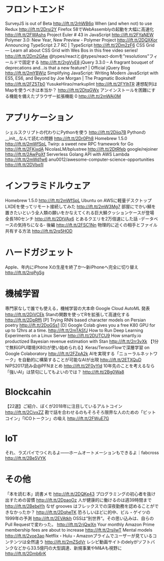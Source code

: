 # フロントエンド
SurveyJS is out of Beta http://ift.tt/2rhWB6q
When (and when not) to use Redux http://ift.tt/2Drsi2Y
Firefox 58でWebAssemblyの起動を大幅に高速化 http://ift.tt/2FWAshs
Project Euler # 43 in JavaScript http://ift.tt/2FYaNEW
Polymer 3.0: New Year, New Preview - Polymer Project http://ift.tt/2DQXKor
Announcing TypeScript 2.7 RC | TypeScript http://ift.tt/2Dm2zF6
CSS Grid — Learn all about CSS Grid with Wes Bos in this free video series! http://ift.tt/2Dm2GAw
@types/reactと@types/react-domを"resolutions"フィールドで固定する http://ift.tt/2rgVyE8
jQuery 3.3.0 – A fragrant bouquet of deprecations and...is that a new feature? | Official jQuery Blog http://ift.tt/2mYBWjz
Simplifying JavaScript: Writing Modern JavaScript with ES5, ES6, and Beyond by Joe Morgan | The Pragmatic Bookshelf http://ift.tt/2FZ5Tb0
YusukeHirao/markuplint http://ift.tt/2FYIhTR
連想配列はMapを使うべきは本当か？ http://ift.tt/2DtqGWx
アンインストールを困難にする機能を備えたブラウザー拡張機能 0 http://ift.tt/2mWAi0M

# アプリケーション
シェルスクリプトの代わりにPythonを使う http://ift.tt/2Diiq7B
Pythonの__init__なんて読むの問題 http://ift.tt/2Dr0Ph8
Homebrew 1.5.0 http://ift.tt/2mWfSpL
Twirp: a sweet new RPC framework for Go http://ift.tt/2FKixdA
NicolasLM/bplustree http://ift.tt/2DtRfeb
google/rejoiner http://ift.tt/2AwPpXf
Serverless Golang API with AWS Lambda http://ift.tt/2mWd1w6
anu0012/awesome-computer-science-opportunities http://ift.tt/2DVbq1I

# インフラミドルウェア
Homebrew 1.5.0 http://ift.tt/2mWfSpL
Ubuntu on AWSに軽量デスクトップLXDEを使ってリモート接続してみた http://ift.tt/2mW3Mg7
部屋にでかい鯖を置きたいという全人類の願いをかなえてくれる巨大鯖クッションケースが登場 全長180センチ http://ift.tt/2DtVAx6
とあるクエリを2万倍速にした話 -データベースの気持ちになる- 後編 http://ift.tt/2FSC1Nn
物理的に近くの相手とファイル共有する方法 http://ift.tt/2rq5HOD

# ハードガジェット
Apple、年内にiPhone Xの生産を終了か〜新iPhoneへ完全に切り替え http://ift.tt/2rqPgSg

# 機械学習
専門家なしで誰でも使える，機械学習の大本命 Google Cloud AutoML 発表 http://ift.tt/2DjVCEk
Stanの関数を使ってRを拡張して高速化する http://ift.tt/2DpRffj
[P] Trying RNN based character models on Persian poetry http://ift.tt/2DoGSs1
[D] Google Colab gives you a free K80 GPU for up to 12hrs at a time. http://ift.tt/2mTASfJ
How to Run Deep Learning Experiments on a Linux Server http://ift.tt/2DUTCU9
How smartly.io productized Bayesian revenue estimation with Stan http://ift.tt/2rr3vXk
【1分で無料GPU環境(K80)が使い始められる】Keras/TensorFlowで深層学習 on Google Colaboratory http://ift.tt/2FZpA2k
AIを実現する「ニューラルネットワーク」を自動的に構築することが可能なAIが出現 http://ift.tt/2ETXQuD
NIPS2017読み会@PFNまとめ http://ift.tt/2F0yYld
10年先のことを考えるなら「強いAI」は禁句にしてもよいのでは？ http://ift.tt/2Bg0Wa8

# Blockcahin
【22選】ご紹介、ぼくが2018年に注目しているアルトコイン http://ift.tt/2CivxZZ
勘で話を合わせるのもそろそろ限界な人のための「ビットコイン」「ICOトークン」の喩え http://ift.tt/2FWuE7G

# IoT
それ、ラズパイでつくれるよ——ホームオートメーションもできるよ｜fabcross http://ift.tt/2Be5VYK

# その他
「本を読む本」読書メモ http://ift.tt/2DQKe43
プログラミングの初心者を抜け出すための習慣 http://ift.tt/2DpaoOz
人が健康的に働けるのは週39時間まで http://ift.tt/2BebeYh
なぜ grooves はフレックスでの深夜勤務を認めることができなかったか？ http://ift.tt/2DqheTK
恐ろしいほどに的中、ビル・ゲイツの1999年の予測 http://ift.tt/2EVAtkh
OSSは“別世界“。その思い込みは、自らのPull Requestで変わった。 http://ift.tt/2rjQwXn
Your monthly Amazon Prime membership fees are about to increase http://ift.tt/2rsilwT
Mental models http://ift.tt/2voe3ao
Netflix・Hulu・Amazonプライムでユーザーが見ているコンテンツは全然違う http://ift.tt/2mZSdVr
レシピ動画サイトのdelyがソフトバンクなどから33.5億円の大型調達、新規事業やM&Aも視野に http://ift.tt/2Dmb6rK